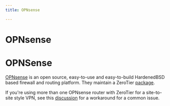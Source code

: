 ```yaml
---
title: OPNsense

---
```


OPNsense
=====

# OPNSense
[OPNsense](https://opnsense.org/) is an open source, easy-to-use and easy-to-build HardenedBSD based firewall and routing platform.
They maintain a ZeroTier [package](https://docs.opnsense.org/manual/how-tos/zerotier.html).

If you're using more than one OPNsense router with ZeroTier for a site-to-site style VPN, see this [discussion](https://github.com/zerotier/ZeroTierOne/issues/779#issuecomment-767198156) for a workaround for a common issue.
